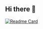 ## Hi there 👋

[![Readme Card](https://github-readme-stats.vercel.app/api/pin/?username=isshomin&repo=My_Art_Compilation&cache_seconds=3600)](https://github.com/isshomin/My_Art_Compilation)
